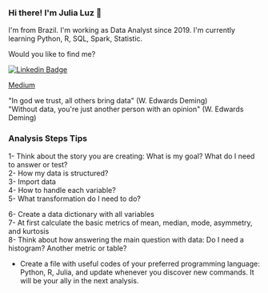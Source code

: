 
### Hi there! I'm Julia Luz 👋

I'm from Brazil. I'm working as Data Analyst since 2019.
I'm currently learning Python, R, SQL, Spark, Statistic.

Would you like to find me?

[![Linkedin Badge](https://img.shields.io/badge/-LinkedIn-blue?style=flat-square&logo=Linkedin&logoColor=white&link=https://www.linkedin.com/in/ricardo-guizi)](https://www.linkedin.com/in/juliamluz)

[Medium](https://medium.com/@juliamoreira.luz)

"In god we trust, all others bring data" (W. Edwards Deming) <br>
"Without data, you're just another person with an opinion" (W. Edwards Deming) <br>





### Analysis Steps Tips

1- Think about the story you are creating: What is my goal? What do I need to answer or test? <br>
2- How my data is structured? <br>
3- Import data <br>
4- How to handle each variable? <br>
5- What transformation do I need to do? <br>

6- Create a data dictionary with all variables <br>
7- At first calculate the basic metrics of mean, median, mode, asymmetry, and kurtosis <br>
8- Think about how answering the main question with data: Do I need a histogram? Another metric or table? <br>

-  Create a file with useful codes of your preferred programming language: Python, R, Julia, and update whenever you discover new commands. It will be your ally in the next analysis.
